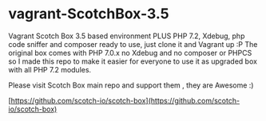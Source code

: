 # vagrant-ScotchBox-3.5

Vagrant Scotch Box  3.5  based environment PLUS PHP 7.2, Xdebug, php code sniffer and composer ready to use, just clone it and Vagrant up :P The original box comes with PHP 7.0.x no Xdebug and no composer or PHPCS so I made this repo to make it easier for everyone to use it as upgraded box with all PHP 7.2 modules.

Please visit Scotch Box main repo and support them , they are Awesome :)

[https://github.com/scotch-io/scotch-box](https://github.com/scotch-io/scotch-box)

